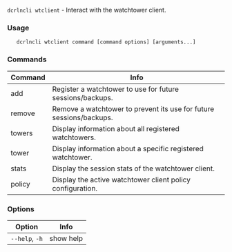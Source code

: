 `dcrlncli wtclient` - Interact with the watchtower client.

### Usage
```
   dcrlncli wtclient command [command options] [arguments...]
```

### Commands
|Command|Info|
|--|--|
|add|    Register a watchtower to use for future sessions/backups.|
|remove| Remove a watchtower to prevent its use for future sessions/backups.|
|towers| Display information about all registered watchtowers.|
|tower|  Display information about a specific registered watchtower.|
|stats|  Display the session stats of the watchtower client.|
|policy| Display the active watchtower client policy configuration.|

### Options
|Option|Info|
|--|--|
|`--help`, `-h`|  show help|
